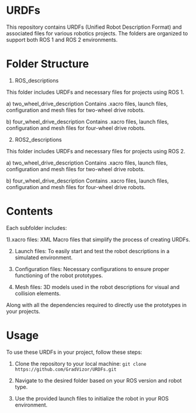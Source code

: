 # URDFs
This repository contains URDFs (Unified Robot Description Format) and associated files for various robotics projects. The folders are organized to support both ROS 1 and ROS 2 environments.

# Folder Structure
1) ROS_descriptions
   
This folder includes URDFs and necessary files for projects using ROS 1.

a) two_wheel_drive_description
Contains .xacro files, launch files, configuration and mesh files for two-wheel drive robots.

b) four_wheel_drive_description
Contains .xacro files, launch files, configuration and mesh files for four-wheel drive robots.
   
2) ROS2_descriptions
   
This folder includes URDFs and necessary files for projects using ROS 2.

a) two_wheel_drive_description
Contains .xacro files, launch files, configuration and mesh files for two-wheel drive robots.
    
b) four_wheel_drive_description
Contains .xacro files, launch files, configuration and mesh files for four-wheel drive robots.

# Contents

Each subfolder includes:

1).xacro files: XML Macro files that simplify the process of creating URDFs.
    
2) Launch files: To easily start and test the robot descriptions in a simulated environment.
    
3) Configuration files: Necessary configurations to ensure proper functioning of the robot prototypes.
    
4) Mesh files: 3D models used in the robot descriptions for visual and collision elements.
    
Along with all the dependencies required to directly use the prototypes in your projects.

# Usage
To use these URDFs in your project, follow these steps:

  1) Clone the repository to your local machine:
       ```git clone https://github.com/GradVizor/URDFs.git```

  2) Navigate to the desired folder based on your ROS version and robot type.
  
  3) Use the provided launch files to initialize the robot in your ROS environment.


